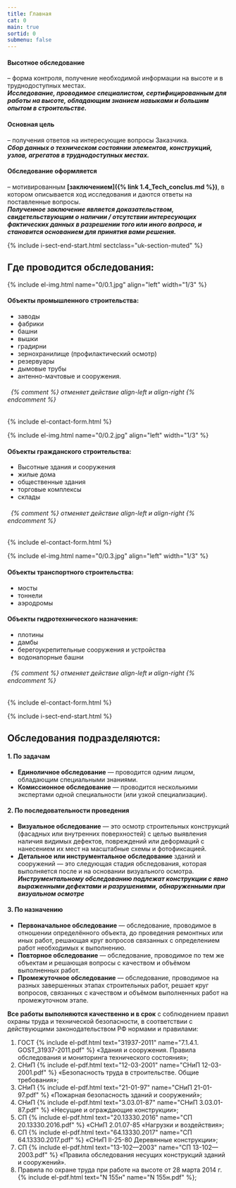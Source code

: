 ```yaml
---
title: Главная
cat: 0
main: true
sortid: 0
submenu: false
---
```


#### **Высотное обследование** 
– форма контроля, получение необходимой информации на высоте и в труднодоступных местах.    
***Исследование, проводимое специалистом, сертифицированным для работы на высоте, обладающим знанием навыками и большим опытом в строительстве.***

#### **Основная цель** 
– получения ответов на интересующие вопросы Заказчика.   
***Сбор данных о техническом состоянии элементов, конструкций, узлов, агрегатов в труднодоступных местах.***

#### **Обследование оформляется** 
– мотивированным __[заключением]({% link 1.4_Tech_conclus.md %})__, в котором описывается ход исследования и даются ответы на поставленные вопросы.   
***Полученное заключение является доказательством, свидетельствующим о наличии / отсутствии интересующих фактических данных в разрешении того или иного вопроса, и становится основанием для принятия вами решения.***


{% include i-sect-end-start.html sectclass="uk-section-muted" %}

## **Где проводится обследования:**

{% include el-img.html name="0/0.1.jpg" align="left" width="1/3" %}
#### **Объекты промышленного строительства:**     
- заводы  
- фабрики  
- башни    
- вышки    
- градирни    
- зернохранилище (профилактический осмотр)  
- резервуары  
- дымовые трубы  
- антенно-мачтовые и сооружения.  

###### &nbsp; {% comment %} отменяет действие align-left и align-right {% endcomment %}
{% include el-contact-form.html %}

{% include el-img.html name="0/0.2.jpg" align="left" width="1/3" %}
#### **Объекты гражданского строительства:**   
- Высотные здания и сооружения  
- жилые дома  
- общественные здания  
- торговые комплексы  
- склады  

###### &nbsp; {% comment %} отменяет действие align-left и align-right {% endcomment %}
{% include el-contact-form.html %}

{% include el-img.html name="0/0.3.jpg" align="left" width="1/3" %}
#### **Объекты транспортного строительства:**  
- мосты  
- тоннели  
- аэродромы  

#### **Объекты гидротехнического назначения:**   
- плотины  
- дамбы  
- берегоукрепительные сооружения и устройства  
- водонапорные башни   

###### &nbsp; {% comment %} отменяет действие align-left и align-right {% endcomment %}
{% include el-contact-form.html %}

{% include i-sect-end-start.html %}

## **Обследования подразделяются:** 

#### **1. По задачам**  
- **Единоличное обследование** — проводится одним лицом, обладающим специальными знаниями.  
- **Комиссионное обследование** — проводится несколькими экспертами одной специальности (или узкой специализации).

#### **2. По последовательности проведения**  
- **Визуальное обследование** — это осмотр строительных конструкций (фасадных или внутренних поверхностей) с целью выявления наличия видимых дефектов, повреждений или деформаций с нанесением их мест на масштабные схемы и фотофиксацией.  
- **Детальное или инструментальное обследование** зданий и сооружений — это следующая стадия обследования, которая выполняется после и на основании визуального осмотра.   
     ***Инструментальному обследованию подлежат конструкции с явно выраженными дефектами и разрушениями, обнаруженными при визуальном осмотре***
 
#### **3. По назначению**
- **Первоначальное обследование** — обследование, проводимое в отношении определённого объекта, до проведения ремонтных или иных работ, решающая круг вопросов связанных с определением работ необходимых к выполнению.   
- **Повторное обследование** — обследование, проводимое по тем же объектам и решающая вопросы с качеством и объёмом выполненных работ.   
- **Промежуточное обследование** — обследование, проводимое на разных завершенных этапах строительных работ, решает круг вопросов, связанных с качеством и объёмом выполненных работ на промежуточном этапе.  


**Все работы выполняются качественно и в срок** с соблюдением правил охраны труда и технической безопасности, в соответствии с действующими законодательством РФ нормами и правилами:

1. ГОСТ {% include el-pdf.html text="31937-2011" name="7.1.4.1. GOST_31937-2011.pdf" %} «Здания и сооружения. Правила обследования и мониторинга технического состояния»;
2. СНиП {% include el-pdf.html text="12-03-2001" name="СНиП 12-03-2001.pdf" %} «Безопасность труда в строительстве. Общие требования»;    
3. СНиП {% include el-pdf.html text="21-01-97" name="СНиП 21-01-97.pdf" %} «Пожарная безопасность зданий и сооружений»;    
4. СНиП {% include el-pdf.html text="3.03.01-87" name="СНиП 3.03.01-87.pdf" %} «Несущие и ограждающие конструкции»; 
5. СП {% include el-pdf.html text="20.13330.2016" name="СП 20.13330.2016.pdf" %} «СНиП 2.01.07-85 «Нагрузки и воздействия»;    
6. СП {% include el-pdf.html text="64.13330.2017" name="СП 64.13330.2017.pdf" %} «СНиП II-25-80 Деревянные конструкции»;    
7. СП {% include el-pdf.html text="13-102—2003" name="СП 13-102—2003.pdf" %} «Правила обследования несущих конструкций зданий и сооружений».    
8. Правила по охране труда при работе на высоте от 28 марта 2014 г. {% include el-pdf.html text="N 155н" name="N 155н.pdf" %};
